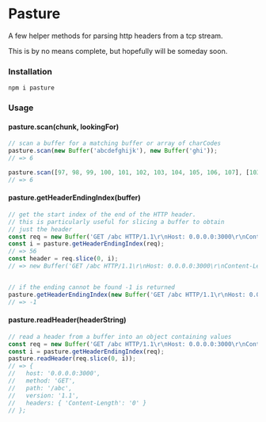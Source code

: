 # Pasture

A few helper methods for parsing http headers from a tcp stream.

This is by no means complete, but hopefully will be someday soon.

### Installation
```
npm i pasture
```

### Usage

#### pasture.scan(chunk, lookingFor)
```javascript
// scan a buffer for a matching buffer or array of charCodes
pasture.scan(new Buffer('abcdefghijk'), new Buffer('ghi'));
// => 6

pasture.scan([97, 98, 99, 100, 101, 102, 103, 104, 105, 106, 107], [103, 104, 105]);
// => 6
```

#### pasture.getHeaderEndingIndex(buffer)
```javascript
// get the start index of the end of the HTTP header.
// this is particularly useful for slicing a buffer to obtain
// just the header
const req = new Buffer('GET /abc HTTP/1.1\r\nHost: 0.0.0.0:3000\r\nContent-Length: 0\r\n\r\n');
const i = pasture.getHeaderEndingIndex(req);
// => 56
const header = req.slice(0, i);
// => new Buffer('GET /abc HTTP/1.1\r\nHost: 0.0.0.0:3000\r\nContent-Length: 0');


// if the ending cannot be found -1 is returned
pasture.getHeaderEndingIndex(new Buffer('GET /abc HTTP/1.1\r\nHost: 0.0.0.0:3000\r\nContent-Length: 0\r\n'));
// => -1
```

#### pasture.readHeader(headerString)
```javascript
// read a header from a buffer into an object containing values
const req = new Buffer('GET /abc HTTP/1.1\r\nHost: 0.0.0.0:3000\r\nContent-Length: 0\r\n\r\n');
const i = pasture.getHeaderEndingIndex(req);
pasture.readHeader(req.slice(0, i));
// => {
//   host: '0.0.0.0:3000',
//   method: 'GET',
//   path: '/abc',
//   version: '1.1',
//   headers: { 'Content-Length': '0' }
// };
```
